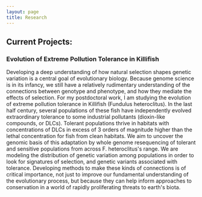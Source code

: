 ```yaml
---
layout: page
title: Research
---
```


## Current Projects:

### Evolution of Extreme Pollution Tolerance in Killifish 

Developing a deep understanding of how natural selection shapes genetic variation is a central goal of evolutionary biology. Because genome science is in its infancy, we still have a relatively rudimentary understanding of the connections between genotype and phenotype, and how they mediate the effects of selection. For my postdoctoral work, I am studying the evolution of extreme pollution tolerance in Killifish (Fundulus heteroclitus). In the last half century, several populations of these fish have independently evolved extraordinary tolerance to some industrial pollutants (dioxin-like compounds, or DLCs). Tolerant populations thrive in habitats with concentrations of DLCs in excess of 3 orders of magnitude higher than the lethal concentration for fish from clean habitats. We aim to uncover the genomic basis of this adaptation by whole genome resequencing of tolerant and sensitive populations from across F. heteroclitus's range. We are modeling the distribution of genetic variation among populations in order to look for signatures of selection, and genetic variants associated with tolerance. Developing methods to make these kinds of connections is of critical importance, not just to improve our fundamental understanding of the evolutionary process, but because they can help inform approaches to conservation in a world of rapidly proliferating threats to earth's biota. 